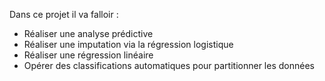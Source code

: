 Dans ce projet il va falloir :

- Réaliser une analyse prédictive 
- Réaliser une imputation via la régression logistique
- Réaliser une régression linéaire
- Opérer des classifications automatiques pour partitionner les données
